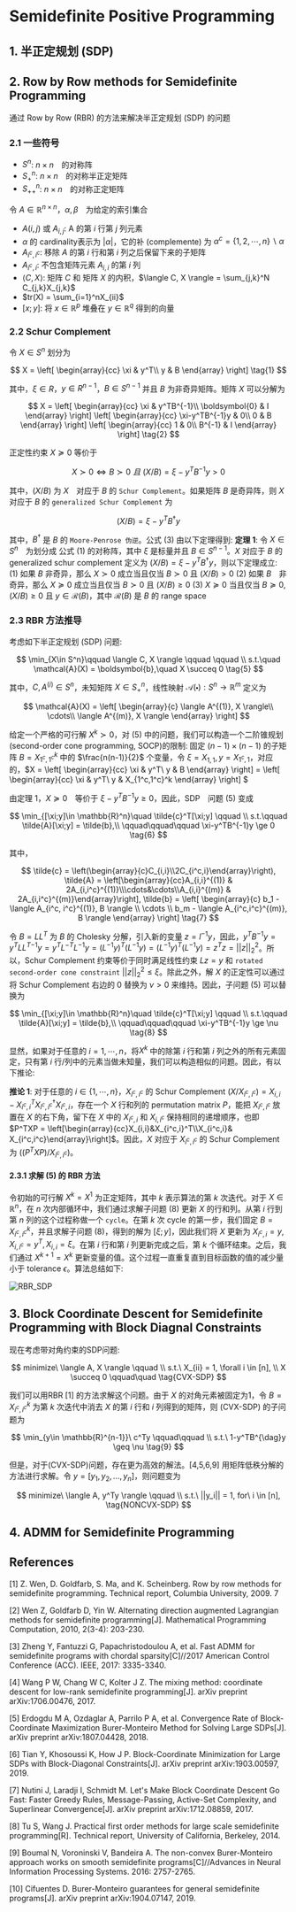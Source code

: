 # Semidefinite Positive Programming

## 1. 半正定规划 (SDP)


## 2. Row by Row methods for Semidefinite Programming

通过 Row by Row (RBR) 的方法来解决半正定规划 (SDP) 的问题

### 2.1 一些符号
- $S^n$: $n\times n$　的对称阵
- $S_+^n$: $n\times n$　的对称半正定矩阵
- $S_{++}^n$: $n\times n$　的对称正定矩阵

令 $A \in \mathbb{R}^{n\times n}$，$\alpha, \beta$　为给定的索引集合
- $A(i, j)$ 或 $A_{i,j}$: A 的第 $i$ 行第 $j$ 列元素
- $\alpha$ 的 cardinality表示为 $|\alpha|$，它的补 (complemente) 为 $\alpha^c=\{1,2,\cdots,n\}\backslash \alpha$
- $A_{i^c, i^c}$: 移除 $A$ 的第 $i$ 行和第 $i$ 列之后保留下来的子矩阵
- $A_{i^c, i}$: 不包含矩阵元素 $A_{i,i}$ 的第 $i$ 列
- $\langle C, X \rangle$: 矩阵 $C$ 和 矩阵 $X$ 的内积，$\langle C, X \rangle = \sum_{j,k}^N C_{j,k}X_{j,k}$
- $tr(X) = \sum_{i=1}^nX_{ii}$
- $[x;y]$: 将 $x\in \mathbb{R}^p$ 堆叠在 $y\in \mathbb{R}^q$ 得到的向量

### 2.2 Schur Complement
令 $X\in S^n$ 划分为

$$
X = \left[
    \begin{array}{cc}
    \xi & y^T\\
    y & B
    \end{array}
\right] \tag{1}
$$

其中，$\xi \in R$，$y\in R^{n-1}$，$B\in S^{n-1}$ 并且 $B$ 为非奇异矩阵。矩阵 $X$ 可以分解为

$$
X = 
\left[
    \begin{array}{cc}
    \xi & y^TB^{-1}\\
    \boldsymbol{0} & I
    \end{array}
\right] 
\left[
    \begin{array}{cc}
    \xi-y^TB^{-1}y & 0\\
    0 & B
    \end{array}
\right]
\left[
    \begin{array}{cc}
    1 & 0\\
    B^{-1} & I
    \end{array}
\right]  \tag{2}
$$

正定性约束 $X\succeq 0$ 等价于

$$
X \succ 0 \Longleftrightarrow B \succ 0\ 且\ (X/B) = \xi - y^TB^{-1}y > 0 \tag{3}
$$

其中，$(X/B)$ 为 $X$　对应于 $B$ 的 `Schur Complement`。如果矩阵 $B$ 是奇异阵，则 $X$ 对应于 $B$ 的 `generalized Schur Complement` 为

$$
(X/B) = \xi - y^TB^{\dagger}y \tag{4}
$$

其中，$B^{\dagger}$ 是 $B$ 的 `Moore-Penrose 伪逆`。公式 (3) 由以下定理得到:
**定理 1**: 令 $X \in S^n$　为划分成 公式 (1) 的对称阵，其中 $\xi$ 是标量并且 $B \in S^{n-1}$。$X$ 对应于 $B$ 的 generalized schur complement 定义为 $(X/B) = \xi - y^TB^{\dagger}y$，则以下定理成立:
(1) 如果 $B$ 非奇异，那么 $X \succ 0$ 成立当且仅当 $B \succ 0$ 且 $(X/B) > 0$
(2) 如果 $B$　非奇异，那么 $X \succeq 0$ 成立当且仅当 $B \succ 0$ 且 $(X/B) \ge 0$
(3) $X \succeq 0$ 当且仅当 $B \succeq 0, (X/B) \ge 0$ 且 $y \in \mathcal{R}(B)$，其中 $\mathcal{R}(B)$ 是 $B$ 的 range space

### 2.3 RBR 方法推导
考虑如下半正定规划 (SDP) 问题:

$$
\min_{X\in S^n}\qquad \langle C, X \rangle \qquad \qquad \\
s.t.\quad \mathcal{A}(X) = \boldsymbol{b},\quad X \succeq 0 \tag{5}
$$

其中，$C,A^{(i)} \in S^n$，未知矩阵 $X\in S^n_+$，线性映射 $\mathcal{A}(\centerdot): S^n \rightarrow \mathbb{R}^m$ 定义为

$$
\mathcal{A}(X) = \left[
    \begin{array}{c}
        \langle A^{(1)}, X \rangle\\
        \cdots\\
        \langle A^{(m)}, X \rangle
    \end{array}
\right]
$$

给定一个严格的可行解 $X^k \succ 0$，对 (5) 中的问题，我们可以构造一个二阶锥规划(second-order cone programming, SOCP)的限制: 固定 $(n-1)\times (n-1)$ 的子矩阵 $B=X_{1^c,1^c}^k$ 中的 $\frac{n(n-1)}{2}$ 个变量，令 $\xi = X_{1,1}, y = X_{1^c, 1}$，对应的，$X = \left[
    \begin{array}{cc}
    \xi & y^T\\
    y & B
    \end{array}
\right] = \left[
    \begin{array}{cc}
    \xi & y^T\\
    y & X_{1^c,1^c}^k
    \end{array}
\right]
$

由定理 1，$X \succeq 0$　等价于 $\xi-y^TB^{-1}y \ge 0$，因此，SDP　问题 (5) 变成

$$
\min_{[\xi;y]\in \mathbb{R}^n}\quad \tilde{c}^T[\xi;y] \qquad \\
s.t.\qquad \tilde{A}[\xi;y] = \tilde{b},\\
\qquad\qquad\qquad \xi-y^TB^{-1}y \ge 0 \tag{6}
$$

其中，

$$
\tilde{c} = \left(\begin{array}{c}C_{i,i}\\2C_{i^c,i}\end{array}\right), 
\tilde{A} = \left[\begin{array}{cc}A_{i,i}^{(1)} & 2A_{i,i^c}^{(1)}\\\cdots&\cdots\\A_{i,i}^{(m)} & 2A_{i,i^c}^{(m)}\end{array}\right], 
\tilde{b} = \left[
    \begin{array}{c}
        b_1 - \langle A_{i^c, i^c}^{(1)}, B \rangle \\
        \cdots \\
        b_m - \langle A_{i^c,i^c}^{(m)}, B \rangle
    \end{array}
\right] \tag{7}
$$

令 $B=LL^T$ 为 $B$ 的 Cholesky 分解，引入新的变量 $z=l^{-1}y$，因此，$y^TB^{-1}y = y^T{LL^T}^{-1}y = y^TL^{-T}L^{-1}y=(L^{-1}y)^T(L^{-1}y) = (L^{-1}y)^T(L^{-1}y) = z^Tz = ||z||_2^2$。所以，Schur Complement 约束等价于同时满足线性约束 $Lz=y$ 和 `rotated second-order cone constraint` $||z||_2^2 \le \xi$。除此之外，解 $X$ 的正定性可以通过将 Schur Complement 右边的 $0$ 替换为 $\nu > 0$ 来维持。因此，子问题 (5) 可以替换为

$$
\min_{[\xi;y]\in \mathbb{R}^n}\quad \tilde{c}^T[\xi;y] \qquad \\
s.t.\qquad \tilde{A}[\xi;y] = \tilde{b},\\
\qquad\qquad\qquad \xi-y^TB^{-1}y \ge \nu \tag{8}
$$

显然，如果对于任意的 $i = 1,\cdots, n$，将$X^k$ 中的除第 $i$ 行和第 $i$ 列之外的所有元素固定，只有第 $i$ 行/列中的元素当做未知量，我们可以构造相似的问题。因此，有以下推论:

**推论 1**: 对于任意的 $i \in \{1,\cdots, n\}$，$X_{i^c,i^c}$ 的 Schur Complement $(X/X_{i^c,i^c}) = X_{i,i} - X_{i^c,i}^TX_{i^c,i^c}^{\dagger}X_{i^c,i}$，存在一个 $X$ 行和列的 permutation matrix $P$，能把 $X_{i^c, i^c}$ 放置在 $X$ 的右下角，留下在 $X$ 中的 $X_{i^c, i}$ 和 $X_{i, i^c}$ 保持相同的递增顺序，也即 $P^TXP = \left[\begin{array}{cc}X_{i,i}&X_{i^c,i}^T\\X_{i^c,i}& X_{i^c,i^c}\end{array}\right]$。因此，$X$ 对应于 $X_{i^c, i^c}$ 的 Schur Complement 为 $((P^TXP)/X_{i^c,i^c})$。

#### 2.3.1 求解 (5) 的 RBR 方法

令初始的可行解 $X^k=X^1$ 为正定矩阵，其中 $k$ 表示算法的第 $k$ 次迭代。对于 $X\in \mathbb{R}^n$，在 $n$ 次内部循环中，我们通过求解子问题 (8) 更新 $X$ 的行和列。从第 $i$ 行到第 $n$ 列的这个过程称做一个 `cycle`。在第 $k$ 次 cycle 的第一步，我们固定 $B=X_{i^c,i^c}^k$，并且求解子问题 (8)，得到的解为 $[\xi;y]$，因此我们将 $X$ 更新为 $X_{i^c,i} = y, X_{i, i^c} = y^T, X_{i,i} = \xi$。在第 $i$ 行和第 $i$ 列更新完成之后，第 $k$ 个循环结束。之后，我们通过 $X^{k+1} = X^k$ 更新变量的值。这个过程一直重复直到目标函数的值的减少量小于 tolerance $\epsilon$。算法总结如下:

![RBR_SDP](img/RBR_SDP.png)

## 3. Block Coordinate Descent for Semidefinite Programming with Block Diagnal Constraints

现在考虑带对角约束的SDP问题:

$$
minimize\ \langle A, X \rangle \qquad \\
s.t.\ X_{ii} = 1, \forall i \in [n], \\
X \succeq 0 \qquad\quad \tag{CVX-SDP}
$$

我们可以用RBR [1] 的方法求解这个问题。由于 $X$ 的对角元素被固定为1，令 $B = X_{i^c,i^c}^k$ 为第 $k$ 次迭代中消去 $X$ 的第 $i$ 行和 $i$ 列得到的矩阵，则 (CVX-SDP) 的子问题为

$$
\min_{y\in \mathbb{R}^{n-1}}\ c^Ty \qquad\qquad \\
s.t.\ 1-y^TB^{\dag}y \geq \nu \tag{9}
$$

但是，对于(CVX-SDP)问题，存在更为高效的解法。[4,5,6,9] 用矩阵低秩分解的方法进行求解。令 $y = [y_1, y_2, \dots, y_n]$，则问题变为

$$
minimize\ \langle A, y^Ty \rangle \qquad \\
s.t.\ ||y_i|| = 1, for\ i \in [n], \tag{NONCVX-SDP}
$$

## 4. ADMM for Semidefinite Programming

## References

[1] Z. Wen, D. Goldfarb, S. Ma, and K. Scheinberg. Row by
row methods for semidefinite programming. Technical report, Columbia University, 2009. 7

[2] Wen Z, Goldfarb D, Yin W. Alternating direction augmented Lagrangian methods for semidefinite programming[J]. Mathematical Programming Computation, 2010, 2(3-4): 203-230.

[3] Zheng Y, Fantuzzi G, Papachristodoulou A, et al. Fast ADMM for semidefinite programs with chordal sparsity[C]//2017 American Control Conference (ACC). IEEE, 2017: 3335-3340.

[4] Wang P W, Chang W C, Kolter J Z. The mixing method: coordinate descent for low-rank semidefinite programming[J]. arXiv preprint arXiv:1706.00476, 2017.

[5] Erdogdu M A, Ozdaglar A, Parrilo P A, et al. Convergence Rate of Block-Coordinate Maximization Burer-Monteiro Method for Solving Large SDPs[J]. arXiv preprint arXiv:1807.04428, 2018.

[6] Tian Y, Khosoussi K, How J P. Block-Coordinate Minimization for Large SDPs with Block-Diagonal Constraints[J]. arXiv preprint arXiv:1903.00597, 2019.

[7] Nutini J, Laradji I, Schmidt M. Let's Make Block Coordinate Descent Go Fast: Faster Greedy Rules, Message-Passing, Active-Set Complexity, and Superlinear Convergence[J]. arXiv preprint arXiv:1712.08859, 2017.

[8] Tu S, Wang J. Practical first order methods for large scale semidefinite programming[R]. Technical report, University of California, Berkeley, 2014.

[9] Boumal N, Voroninski V, Bandeira A. The non-convex Burer-Monteiro approach works on smooth semidefinite programs[C]//Advances in Neural Information Processing Systems. 2016: 2757-2765.

[10] Cifuentes D. Burer-Monteiro guarantees for general semidefinite programs[J]. arXiv preprint arXiv:1904.07147, 2019.